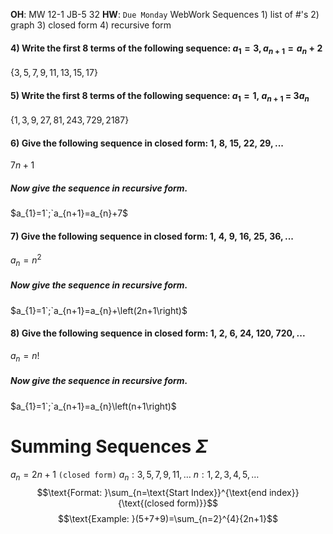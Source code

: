 __OH__: MW 12-1 JB-5 32
__HW__: `Due Monday`
WebWork
	Sequences
		1) list of #'s
		2) graph
		3) closed form
		4) recursive form

#### 4) Write the first 8 terms of the following sequence: $a_{1} = 3, a_{n+1}=a_{n}+2$
$\left\{3,5,7,9,11,13,15,17\right\}$

#### 5) Write the first 8 terms of the following sequence: $a_{1}=1,\ a_{n+1}\ =\ 3a_{n}$
$\left\{1,3,9,27,81,243,729,2187\right\}$

#### 6) Give the following sequence in **closed form**: $1,\ 8,\ 15,\ 22,\ 29,...$
$7n+1$
##### Now give the sequence in **recursive form**.
$a_{1}=1`;`a_{n+1}=a_{n}+7$

#### 7) Give the following sequence in **closed form**: $1,\ 4,\ 9,\ 16,\ 25,\ 36,...$
$a_{n}=n^{2}$
##### Now give the sequence in **recursive form**.
$a_{1}=1`;`a_{n+1}=a_{n}+\left(2n+1\right)$

#### 8) Give the following sequence in **closed form**: $1,\ 2,\ 6,\ 24,\ 120,\ 720,...$
$a_{n}=n!$
##### Now give the sequence in **recursive form**.
$a_{1}=1`;`a_{n+1}=a_{n}\left(n+1\right)$



# Summing Sequences $\Sigma$

$a_n=2n+1$ `(closed form)`
$a_n:3,5,7,9,11,\dots$
$n:1,2,3,4,5,\dots$
$$\text{Format: }\sum_{n=\text{Start Index}}^{\text{end index}}{\text{(closed form)}}$$
$$\text{Example: }(5+7+9)=\sum_{n=2}^{4}{2n+1}$$

